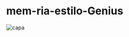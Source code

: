 # mem-ria-estilo-Genius
![capa](https://user-images.githubusercontent.com/68202021/109536939-1672ab80-7a9d-11eb-9b22-c2c17de07b10.jpg)
